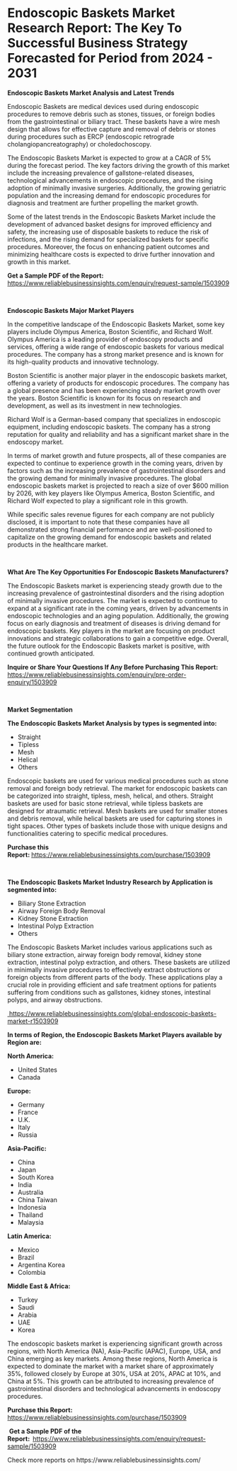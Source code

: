 <p><h1>Endoscopic Baskets Market Research Report: The Key To Successful Business Strategy Forecasted for Period from 2024 - 2031</h1></p><p><strong>Endoscopic Baskets Market Analysis and Latest Trends</strong></p>
<p><p>Endoscopic Baskets are medical devices used during endoscopic procedures to remove debris such as stones, tissues, or foreign bodies from the gastrointestinal or biliary tract. These baskets have a wire mesh design that allows for effective capture and removal of debris or stones during procedures such as ERCP (endoscopic retrograde cholangiopancreatography) or choledochoscopy.</p><p>The Endoscopic Baskets Market is expected to grow at a CAGR of 5% during the forecast period. The key factors driving the growth of this market include the increasing prevalence of gallstone-related diseases, technological advancements in endoscopic procedures, and the rising adoption of minimally invasive surgeries. Additionally, the growing geriatric population and the increasing demand for endoscopic procedures for diagnosis and treatment are further propelling the market growth.</p><p>Some of the latest trends in the Endoscopic Baskets Market include the development of advanced basket designs for improved efficiency and safety, the increasing use of disposable baskets to reduce the risk of infections, and the rising demand for specialized baskets for specific procedures. Moreover, the focus on enhancing patient outcomes and minimizing healthcare costs is expected to drive further innovation and growth in this market.</p></p>
<p><strong>Get a Sample PDF of the Report:&nbsp;</strong> <a href="https://www.reliablebusinessinsights.com/enquiry/request-sample/1503909">https://www.reliablebusinessinsights.com/enquiry/request-sample/1503909</a></p>
<p>&nbsp;</p>
<p><strong>Endoscopic Baskets Major Market Players</strong></p>
<p><p>In the competitive landscape of the Endoscopic Baskets Market, some key players include Olympus America, Boston Scientific, and Richard Wolf. Olympus America is a leading provider of endoscopy products and services, offering a wide range of endoscopic baskets for various medical procedures. The company has a strong market presence and is known for its high-quality products and innovative technology.</p><p>Boston Scientific is another major player in the endoscopic baskets market, offering a variety of products for endoscopic procedures. The company has a global presence and has been experiencing steady market growth over the years. Boston Scientific is known for its focus on research and development, as well as its investment in new technologies.</p><p>Richard Wolf is a German-based company that specializes in endoscopic equipment, including endoscopic baskets. The company has a strong reputation for quality and reliability and has a significant market share in the endoscopy market.</p><p>In terms of market growth and future prospects, all of these companies are expected to continue to experience growth in the coming years, driven by factors such as the increasing prevalence of gastrointestinal disorders and the growing demand for minimally invasive procedures. The global endoscopic baskets market is projected to reach a size of over $600 million by 2026, with key players like Olympus America, Boston Scientific, and Richard Wolf expected to play a significant role in this growth.</p><p>While specific sales revenue figures for each company are not publicly disclosed, it is important to note that these companies have all demonstrated strong financial performance and are well-positioned to capitalize on the growing demand for endoscopic baskets and related products in the healthcare market.</p></p>
<p>&nbsp;</p>
<p><strong>What Are The Key Opportunities For Endoscopic Baskets Manufacturers?</strong></p>
<p><p>The Endoscopic Baskets market is experiencing steady growth due to the increasing prevalence of gastrointestinal disorders and the rising adoption of minimally invasive procedures. The market is expected to continue to expand at a significant rate in the coming years, driven by advancements in endoscopic technologies and an aging population. Additionally, the growing focus on early diagnosis and treatment of diseases is driving demand for endoscopic baskets. Key players in the market are focusing on product innovations and strategic collaborations to gain a competitive edge. Overall, the future outlook for the Endoscopic Baskets market is positive, with continued growth anticipated.</p></p>
<p><strong>Inquire or Share Your Questions If Any Before Purchasing This Report:</strong> <a href="https://www.reliablebusinessinsights.com/enquiry/pre-order-enquiry/1503909">https://www.reliablebusinessinsights.com/enquiry/pre-order-enquiry/1503909</a></p>
<p>&nbsp;</p>
<p><strong>Market Segmentation</strong></p>
<p><strong>The Endoscopic Baskets Market Analysis by types is segmented into:</strong></p>
<p><ul><li>Straight</li><li>Tipless</li><li>Mesh</li><li>Helical</li><li>Others</li></ul></p>
<p><p>Endoscopic baskets are used for various medical procedures such as stone removal and foreign body retrieval. The market for endoscopic baskets can be categorized into straight, tipless, mesh, helical, and others. Straight baskets are used for basic stone retrieval, while tipless baskets are designed for atraumatic retrieval. Mesh baskets are used for smaller stones and debris removal, while helical baskets are used for capturing stones in tight spaces. Other types of baskets include those with unique designs and functionalities catering to specific medical procedures.</p></p>
<p><strong>Purchase this Report:&nbsp;</strong><a href="https://www.reliablebusinessinsights.com/purchase/1503909">https://www.reliablebusinessinsights.com/purchase/1503909</a></p>
<p>&nbsp;</p>
<p><strong>The Endoscopic Baskets Market Industry Research by Application is segmented into:</strong></p>
<p><ul><li>Biliary Stone Extraction</li><li>Airway Foreign Body Removal</li><li>Kidney Stone Extraction</li><li>Intestinal Polyp Extraction</li><li>Others</li></ul></p>
<p><p>The Endoscopic Baskets Market includes various applications such as biliary stone extraction, airway foreign body removal, kidney stone extraction, intestinal polyp extraction, and others. These baskets are utilized in minimally invasive procedures to effectively extract obstructions or foreign objects from different parts of the body. These applications play a crucial role in providing efficient and safe treatment options for patients suffering from conditions such as gallstones, kidney stones, intestinal polyps, and airway obstructions.</p></p>
<p><a href="https://www.reliablebusinessinsights.com/global-endoscopic-baskets-market-r1503909">&nbsp;https://www.reliablebusinessinsights.com/global-endoscopic-baskets-market-r1503909</a></p>
<p><strong>In terms of Region, the Endoscopic Baskets Market Players available by Region are:</strong></p>
<p>
    <p> <strong> North America: </strong>
        <ul>
            <li>United States</li>
            <li>Canada</li>
        </ul>
        </p> 
    <p> <strong> Europe: </strong>
        <ul>
            <li>Germany</li>
            <li>France</li>
            <li>U.K.</li>
            <li>Italy</li>
            <li>Russia</li>
        </ul>
        </p> 
    <p> <strong> Asia-Pacific: </strong>
        <ul>
            <li>China</li>
            <li>Japan</li>
            <li>South Korea</li>
            <li>India</li>
            <li>Australia</li>
            <li>China Taiwan</li>
            <li>Indonesia</li>
            <li>Thailand</li>
            <li>Malaysia</li>
        </ul>
        </p> 
    <p> <strong> Latin America: </strong>
        <ul>
            <li>Mexico</li>
            <li>Brazil</li>
            <li>Argentina Korea</li>
            <li>Colombia</li>
        </ul>
        </p> 
    <p> <strong> Middle East & Africa: </strong>
        <ul>
            <li>Turkey</li>
            <li>Saudi</li>
            <li>Arabia</li>
            <li>UAE</li>
            <li>Korea</li>
        </ul>
    </p>
    </p>
<p><p>The endoscopic baskets market is experiencing significant growth across regions, with North America (NA), Asia-Pacific (APAC), Europe, USA, and China emerging as key markets. Among these regions, North America is expected to dominate the market with a market share of approximately 35%, followed closely by Europe at 30%, USA at 20%, APAC at 10%, and China at 5%. This growth can be attributed to increasing prevalence of gastrointestinal disorders and technological advancements in endoscopy procedures.</p></p>
<p><strong>Purchase this Report: </strong><a href="https://www.reliablebusinessinsights.com/purchase/1503909">https://www.reliablebusinessinsights.com/purchase/1503909</a></p>
<p>&nbsp;<strong>Get a Sample PDF of the Report:&nbsp;&nbsp;</strong><a href="https://www.reliablebusinessinsights.com/enquiry/request-sample/1503909">https://www.reliablebusinessinsights.com/enquiry/request-sample/1503909</a></p>
<p><strong></strong></p>
<p>Check more reports on https://www.reliablebusinessinsights.com/</p>